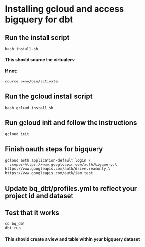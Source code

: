 # Installing gcloud and access bigquery for dbt

## Run the install script
    bash install.sh

#### This should source the virtualenv 
#### If not:
    source venv/bin/activate

## Run the gcloud install script
    bash gcloud_install.sh

## Run gcloud init and follow the instructions
    gcloud init

## Finish oauth steps for bigquery
    gcloud auth application-default login \
    --scopes=https://www.googleapis.com/auth/bigquery,\
    https://www.googleapis.com/auth/drive.readonly,\
    https://www.googleapis.com/auth/iam.test

## Update bq_dbt/profiles.yml to reflect your project id and dataset

## Test that it works
    cd bq_dbt
    dbt run

#### This should create a view and table within your bigquery dataset